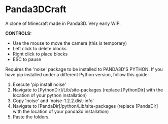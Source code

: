 # Panda3DCraft
A clone of Minecraft made in Panda3D. Very early WIP.


**CONTROLS:**

* Use the mouse to move the camera (this is temporary)
* Left click to delete blocks
* Right click to place blocks
* ESC to pause


Requires the 'noise' package to be installed to PANDA3D'S PYTHON. If you have pip installed under a different Python version, follow this guide:


1. Execute 'pip install noise'
2. Navigate to [PythonDir]/Lib/site-packages (replace [PythonDir] with the location of your python installation)
3. Copy 'noise' and 'noise-1.2.2.dist-info'
4. Navigate to [PandaDir]/python/Lib/site-packages (replace [PandaDir] with the location of your panda3d installation)
5. Paste the folders.
